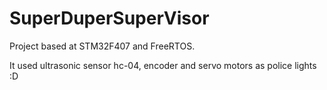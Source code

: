 # SuperDuperSuperVisor
Project based at STM32F407 and FreeRTOS.

It used ultrasonic sensor hc-04, encoder and servo motors as police lights :D
